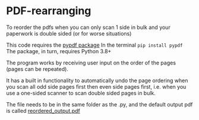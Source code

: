 # PDF-rearranging
To reorder the pdfs when you can only scan 1 side in bulk and your paperwork is double sided (or for worse situations)

This code requires the [pypdf package](https://pypdf.readthedocs.io/en/stable/user/installation.html)
In the terminal `pip install pypdf`
The package, in turn, requires Python 3.8+

The program works by receiving user input on the order of the pages (pages can be repeated).

It has a built in functionality to automatically undo the page ordering when you scan all odd side pages first then even side pages first,
i.e. when you use a one-sided scanner to scan double sided pages in bulk.

The file needs to be in the same folder as the .py, and the default output pdf is called <ins>reordered_output.pdf</ins>
